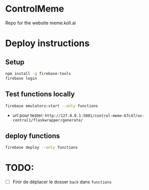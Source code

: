 # ControlMeme
Repo for the website meme.koll.ai


# Deploy instructions

## Setup
```bash
npm install -g firebase-tools
firebase login
```

## Test functions locally
```bash
firebase emulators:start --only functions
```
* url pour tester: `http://127.0.0.1:5001/control-meme-67c47/us-central1/flaskwrapper/generate/`


## deploy functions
```bash
firebase deploy --only functions
```



# TODO:

- [ ] Finir de déplacer le dosser `back` dans `functions`